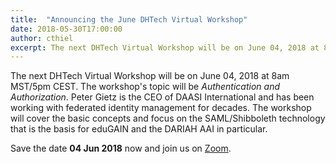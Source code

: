 ```yaml
---
title:  "Announcing the June DHTech Virtual Workshop"
date: 2018-05-30T17:00:00
author: cthiel
excerpt: The next DHTech Virtual Workshop will be on June 04, 2018 at 8am MST/5pm CEST. Peter Gietz (DAASI International) will talk about Authentication and Authorization.
---
```


The next DHTech Virtual Workshop will be on June 04, 2018 at 8am MST/5pm CEST.
The workshop's topic will be *Authentication and Authorization*.
Peter Gietz is the CEO of DAASI International and has been working with federated identity management for decades.
The workshop will cover the basic concepts and focus on the SAML/Shibboleth technology that is the basis for eduGAIN and the DARIAH AAI in particular.

Save the date **04 Jun 2018** now and join us on [Zoom](https://zoom.us/j/755179791).

